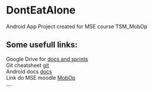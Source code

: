 # DontEatAlone
Android App Project created for MSE course TSM_MobOp

## Some usefull links:
Google Drive for [docs and sprints](https://drive.google.com/file/d/18puiAp31uBbGTl7sLNbByDq9YLSTS-d5/view?usp=sharing)<br>
Git cheatsheet [git](https://www.git-tower.com/blog/git-cheat-sheet)<br>
Android docs [docs](https://developer.android.com/docs/)<br>
Link do MSE moodle [MobOp](https://moodle.msengineering.ch/course/view.php?id=1000)<br>
....
